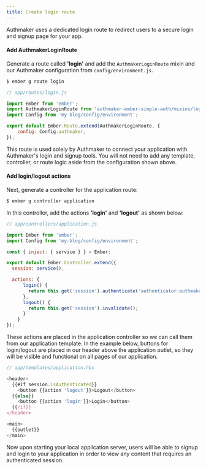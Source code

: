 ```yaml
---
title: Create login route
---
```


Authmaker uses a dedicated login route to redirect users to a secure login and signup page for your app.

#### Add AuthmakerLoginRoute

Generate a route called **'login'** and add the `AuthmakerLoginRoute` mixin and our Authmaker configuration from `config/environment.js`.

```bash
$ ember g route login
```

```javascript
// app/routes/login.js

import Ember from 'ember';
import AuthmakerLoginRoute from 'authmaker-ember-simple-auth/mixins/login-route';
import Config from 'my-blog/config/environment';

export default Ember.Route.extend(AuthmakerLoginRoute, {
    config: Config.authmaker,
});
```

This route is used solely by Authmaker to connect your application with Authmaker's login and signup tools. You will not need to add any template, controller, or route logic aside from the configuration shown above.

#### Add login/logout actions

Next, generate a controller for the application route:

```bash
$ ember g controller application
```

In this controller, add the actions **'login'** and **'logout'** as shown below:

```javascript
// app/controllers/application.js

import Ember from 'ember';
import Config from 'my-blog/config/environment';

const { inject: { service } } = Ember;

export default Ember.Controller.extend({
  session: service(),

  actions: {
      login() {
        return this.get('session').authenticate('authenticator:authmaker', Config.authmaker);
      },
      logout() {
        return this.get('session').invalidate();
      }
    }
});
```

These actions are placed in the application controller so we can call them from our application template. In the example below, buttons for login/logout are placed in our header above the application outlet, so they will be visible and functional on all pages of our application.

```javascript
// app/templates/application.hbs

<header>
  {{#if session.isAuthenticated}}
    <button {{action 'logout'}}>Logout</button>
  {{else}}
    <button {{action 'login'}}>Login</button>
  {{/if}}
</header>

<main>
  {{outlet}}
</main>
```

Now upon starting your local application server, users will be able to signup and login to your application in order to view any content that requires an authenticated session.
